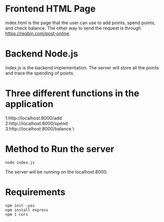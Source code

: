 # Frontend HTML Page

index.html is the page that the user can use to add points, spend points, and check balance. 
The other way to send the request is through https://reqbin.com/post-online. 

# Backend Node.js

index.js is the backend implementation. The server will store all the points and trace the spending of points. 

# Three different functions in the application
1:http://localhost:8000/add \
2:http://localhost:8000/spend\
3:http://localhost:8000/balance \

# Method to Run the server

```
node index.js
```

The server will be running on the localhost:8000. 

# Requirements
```
npm init -yes
npm install express
npm i cors   
```